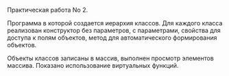 Практическая работа No 2.

Программа в которой создается иерархия классов. Для каждого класса
реализован конструктор без параметров, с параметрами, свойства для доступа к полям
объектов, метод для автоматического формирования объектов.

Объекты классов записаны в массив, выполнен просмотр элементов массива.
Показано использование виртуальных функций.
